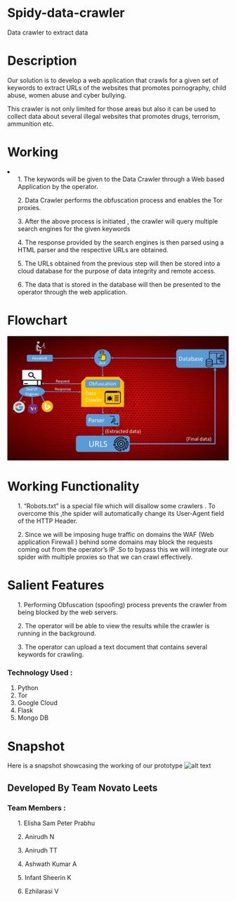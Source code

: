 # Spidy-data-crawler
Data crawler to extract data
# Description
Our solution is to develop a web application that crawls for a given set of keywords to extract URLs of the websites that promotes pornography, child abuse, women abuse and cyber bullying.

This crawler is not only limited for those areas but also it can be used to collect data about several illegal websites that promotes drugs, terrorism, ammunition etc.

# Working 

<li>
<ul>1. The keywords will be given to the Data Crawler through a Web based Application by the operator.</ul>
<ul>2. Data Crawler performs the obfuscation process and enables the Tor proxies.</ul>
<ul>3. After the above process is initiated , the crawler will query multiple search engines for the given keywords</ul>
<ul>4. The response provided by the search engines is then parsed using a HTML parser and the respective URLs are obtained.</ul>
<ul>5. The URLs obtained from the previous step will then be stored into a cloud database for the purpose of data integrity and remote access.</ul>
<ul>6. The data that is stored in the database will then be presented to the operator through the web application.</ul></li>

# Flowchart 
![alt text](https://github.com/hackzzdogs1337/Spidy-data-crawler/blob/master/Picture1.jpg)

# Working Functionality


<ul>1. “Robots.txt” is a special file which will disallow some crawlers . To overcome this ,the spider will automatically change its User-Agent field of the HTTP Header.</ul>

<ul>2. Since we will be imposing huge traffic on domains the WAF (Web application Firewall ) behind some domains may block the requests coming out from the operator’s IP .So to bypass this we will integrate our spider with multiple proxies so that we can crawl effectively.
</ul>

# Salient Features

<ul>1. Performing Obfuscation (spoofing) process prevents the crawler from being blocked by the web servers.</ul>

<ul>2. The operator will be able to view the results while the crawler is running in the background.</ul>

<ul>3. The operator can upload a text document that contains several keywords for crawling.</ul>

### Technology Used :
1. Python
2. Tor 
3. Google Cloud
4. Flask
5. Mongo DB

# Snapshot 
Here is a snapshot showcasing the working of our prototype
![alt text](https://github.com/hackzzdogs1337/Spidy-data-crawler/blob/master/p.gif)


## Developed By Team Novato Leets 
### Team Members : 
<ul>1. Elisha Sam Peter Prabhu </ul>
<ul>2. Anirudh N </ul>
<ul>3. Anirudh TT </ul>
<ul>4. Ashwath Kumar A </ul>
<ul>5. Infant Sheerin K </ul>                                                      
<ul>6. Ezhilarasi V </ul>
